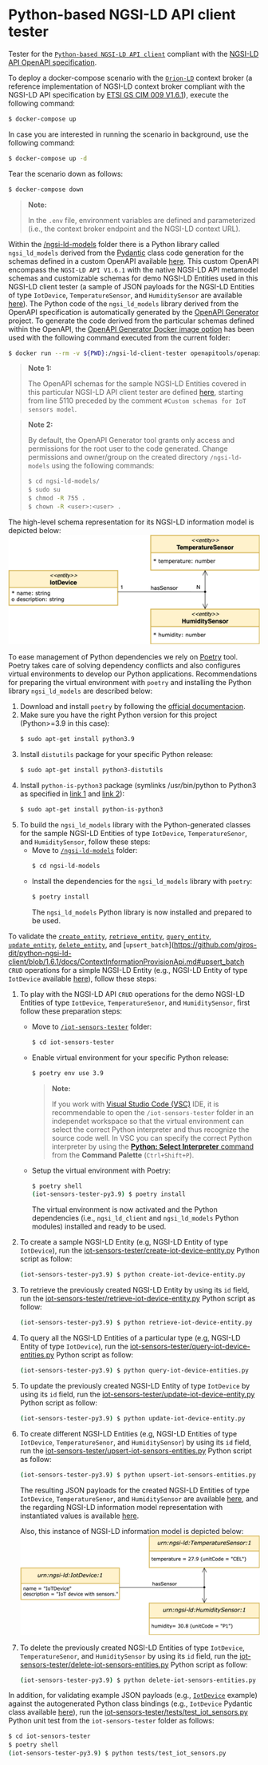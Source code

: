 # Python-based NGSI-LD API client tester

Tester for the [`Python-based NGSI-LD API client`](https://github.com/giros-dit/python-ngsi-ld-client/tree/1.6.1) compliant with the [NGSI-LD API OpenAPI specification](https://forge.etsi.org/rep/cim/NGSI-LD/-/tree/1.6.1).

To deploy a docker-compose scenario with the [`Orion-LD`](https://github.com/FIWARE/context.Orion-LD) context broker (a reference implementation of NGSI-LD context broker compliant with the  NGSI-LD API specification by [ETSI GS CIM 009 V1.6.1](https://www.etsi.org/deliver/etsi_gs/CIM/001_099/009/01.06.01_60/gs_CIM009v010601p.pdf)), execute the following command:
```bash
$ docker-compose up
```

In case you are interested in running the scenario in background, use the following command:
```bash
$ docker-compose up -d
```

Tear the scenario down as follows:
```bash
$ docker-compose down
```

> **Note:**
>
> In the `.env` file, environment variables are defined and parameterized (i.e., the context broker endpoint and the NGSI-LD context URL).

Within the [/ngsi-ld-models](ngsi-ld-models/) folder there is a Python library called `ngsi_ld_models` derived from the [Pydantic](https://docs.pydantic.dev/latest/) class code generation for the schemas defined in a custom OpenAPI available [here](ngsi-ld-api-sensor-model.yaml). This custom OpenAPI encompass the `NGSI-LD API V1.6.1` with the native NGSI-LD API metamodel schemas and customizable schemas for demo NGSI-LD Entities used in this NGSI-LD client tester (a sample of JSON payloads for the NGSI-LD Entities of type `IotDevice`, `TemperatureSensor`, and `HumiditySensor` are available [here](iot-sensors-tester/examples/)). The Python code of the `ngsi_ld_models` library derived from the OpenAPI specification is automatically generated by the [OpenAPI Generator](https://openapi-generator.tech) project. To generate the code derived from the particular schemas defined within the OpenAPI, the [OpenAPI Generator Docker image option](https://openapi-generator.tech/docs/installation#docker) has been used with the following command executed from the current folder:
```bash
$ docker run --rm -v ${PWD}:/ngsi-ld-client-tester openapitools/openapi-generator-cli generate -i /ngsi-ld-client-tester/ngsi-ld-api-schema.yaml -g python --package-name ngsi_ld_models -o /ngsi-ld-client-tester/ngsi-ld-models --additional-properties disallowAdditionalPropertiesIfNotPresent=false --global-property models --skip-validate-spec
```

> **Note 1:**
>
> The OpenAPI schemas for the sample NGSI-LD Entities covered in this particular NGSI-LD API client tester are defined [here](ngsi-ld-api-sensor-model.yaml), starting from line 5110 preceded by the comment `#Custom schemas for IoT sensors model`.

> **Note 2:**
>
> By default, the OpenAPI Generator tool grants only access and permissions for the root user to the code generated. Change permissions and owner/group on the created directory `/ngsi-ld-models` using the following commands:
> ```bash
> $ cd ngsi-ld-models/
> $ sudo su
> $ chmod -R 755 .
> $ chown -R <user>:<user> .
> ```

The high-level schema representation for its NGSI-LD information model is depicted below:
![IoT Sensors NGSI-LD Information Model Schema](resources/images/iot-sensors-information-model-schema.png)

To ease management of Python dependencies we rely on [Poetry](https://python-poetry.org/) tool. Poetry takes care of solving dependency conflicts and also configures virtual environments to develop our Python applications. Recommendations for preparing the virtual environment with `poetry` and installing the Python library `ngsi_ld_models` are described below:
1. Download and install `poetry` by following the [official documentacion](https://python-poetry.org/docs/master/#installing-with-the-official-installer).
2. Make sure you have the right Python version for this project (Python>=3.9 in this case):
    ```bash
    $ sudo apt-get install python3.9
    ```
3. Install `distutils` package for your specific Python release:
    ```bash
    $ sudo apt-get install python3-distutils
    ```
4. Install `python-is-python3` package (symlinks /usr/bin/python to Python3 as specified in [link 1](https://askubuntu.com/questions/1296790/python-is-python3-package-in-ubuntu-20-04-what-is-it-and-what-does-it-actually) and [link 2](https://stackoverflow.com/questions/61921940/running-poetry-fails-with-usr-bin-env-python-no-such-file-or-directory)):
    ```bash
    $ sudo apt-get install python-is-python3
    ```
5. To build the `ngsi_ld_models` library with the Python-generated classes for the sample NGSI-LD Entities of type `IotDevice`, `TemperatureSenor`, and `HumiditySensor`, follow these steps:
    - Move to [`/ngsi-ld-models`](ngsi-ld-models/) folder:
        ```bash
        $ cd ngsi-ld-models
        ```
    - Install the dependencies for the `ngsi_ld_models` library with `poetry`:
        ```bash
        $ poetry install
        ```
        The `ngsi_ld_models` Python library is now installed and prepared to be used.

To validate the [`create_entity`](https://github.com/giros-dit/python-ngsi-ld-client/blob/1.6.1/docs/ContextInformationProvisionApi.md#create_entity), [`retrieve_entity`](https://github.com/giros-dit/python-ngsi-ld-client/blob/1.6.1/docs/ContextInformationConsumptionApi.md#retrieve_entity), [`query_entity`](https://github.com/giros-dit/python-ngsi-ld-client/blob/1.6.1/docs/ContextInformationConsumptionApi.md#query_entity), [`update_entity`](https://github.com/giros-dit/python-ngsi-ld-client/blob/1.6.1/docs/ContextInformationProvisionApi.md#update_entity), [`delete_entity`](https://github.com/giros-dit/python-ngsi-ld-client/blob/1.6.1/docs/ContextInformationProvisionApi.md#delete_entity), and [`upsert_batch`](https://github.com/giros-dit/python-ngsi-ld-client/blob/1.6.1/docs/ContextInformationProvisionApi.md#upsert_batch `CRUD` operations for a simple NGSI-LD Entity (e.g., NGSI-LD Entity of type `IotDevice` available [here](iot-sensors-tester/examples/iot-device/example-normalized.json)), follow these steps:
1. To play with the  NGSI-LD API `CRUD` operations for the demo NGSI-LD Entities of type `IotDevice`, `TemperatureSenor`, and `HumiditySensor`, first follow these preparation steps: 
    - Move to [`/iot-sensors-tester`](iot-sensors-tester/) folder:
        ```bash
        $ cd iot-sensors-tester
        ```
    - Enable virtual environment for your specific Python release:
        ```bash
        $ poetry env use 3.9
        ```
        > **Note:**
        >
        > If you work with [Visual Studio Code (VSC)](https://code.visualstudio.com/) IDE, it is recommendable to open the `/iot-sensors-tester` folder in an independet workspace so that the virtual environment can select the correct Python interpreter and thus recognize the source code well. In VSC you can specify the correct Python interpreter by using the [**Python: Select Interpreter** command](https://code.visualstudio.com/docs/python/environments#_working-with-python-interpreters) from the **Command Palette** (`Ctrl+Shift+P`).
    - Setup the virtual environment with Poetry:
        ```bash
        $ poetry shell
        (iot-sensors-tester-py3.9) $ poetry install
        ```
        The virtual environment is now activated and the Python dependencies (i.e., `ngsi_ld_client` and `ngsi_ld_models` Python modules) installed and ready to be used.
2. To create a sample NGSI-LD Entity (e.g, NGSI-LD Entity of type `IotDevice`), run the [iot-sensors-tester/create-iot-device-entity.py](iot-sensors-tester/create-iot-device-entity.py) Python script as follow:
    ```bash
    (iot-sensors-tester-py3.9) $ python create-iot-device-entity.py
    ```
3. To retrieve the previously created NGSI-LD Entity by using its `id` field, run the [iot-sensors-tester/retrieve-iot-device-entity.py](sensor-tester/retrieve-iot-device-entity.py) Python script as follow:
    ```bash
    (iot-sensors-tester-py3.9) $ python retrieve-iot-device-entity.py
    ```
4. To query all the NGSI-LD Entities of a particular type (e.g, NGSI-LD Entity of type `IotDevice`), run the [iot-sensors-tester/query-iot-device-entities.py](sensor-tester/query-iot-device-entities.py) Python script as follow:
    ```bash
    (iot-sensors-tester-py3.9) $ python query-iot-device-entities.py
    ```
5. To update the previously created NGSI-LD Entity of type `IotDevice` by using its `id` field, run the [iot-sensors-tester/update-iot-device-entity.py](sensor-tester/update-iot-device-entity.py) Python script as follow:
    ```bash
    (iot-sensors-tester-py3.9) $ python update-iot-device-entity.py
    ```
6. To create different NGSI-LD Entities (e.g, NGSI-LD Entities of type `IotDevice`, `TemperatureSenor`, and `HumiditySensor`) by using its `id` field, run the [iot-sensors-tester/upsert-iot-sensors-entities.py](iot-sensors-tester/upsert-iot-sensors-entities.py) Python script as follow:
    ```bash
    (iot-sensors-tester-py3.9) $ python upsert-iot-sensors-entities.py
    ```
    The resulting JSON payloads for the created NGSI-LD Entities of type `IotDevice`, `TemperatureSenor`, and `HumiditySensor` are available [here](iot-sensors-tester/examples/), and the regarding NGSI-LD information model representation with instantiated values is available [here](resources/images/iot-sensors-information-model-instance.png). 
    
    Also, this instance of NGSI-LD information model is depicted below:
    ![IoT Sensors NGSI-LD Information Model Instance](resources/images/iot-sensors-information-model-instance.png)

7. To delete the previously created NGSI-LD Entities of type `IotDevice`, `TemperatureSenor`, and `HumiditySensor` by using its `id` field, run the [iot-sensors-tester/delete-iot-sensors-entities.py](iot-sensors-tester/delete-iot-sensors-entities.py) Python script as follow:
    ```bash
    (iot-sensors-tester-py3.9) $ python delete-iot-sensors-entities.py
    ```

In addition, for validating example JSON payloads (e.g., [`IotDevice`](iot-sensors-tester/example/example-normalized.json) example) against the autogenerated Python class bindings (e.g., `IotDevice` Pydantic class available [here](ngsi-ld-models/ngsi_ld_models/models/iot_device.py)), run the [iot-sensors-tester/tests/test_iot_sensors.py](iot-sensors-tester/tests/test_iot_sensors.py) Python unit test from the `iot-sensors-tester` folder as follows:
```bash
$ cd iot-sensors-tester
$ poetry shell
(iot-sensors-tester-py3.9) $ python tests/test_iot_sensors.py
```